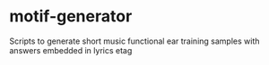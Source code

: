 # motif-generator
Scripts to generate short music functional ear training samples with answers embedded in lyrics etag
